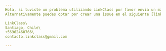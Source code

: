 ```yaml
---
Hola, si tuviste un problema utilizando LinkClass por favor envia un mail a dev.linkclass@gmail.com\
Alternativamente puedes optar por crear una issue en el siguiente [link](https://github.com/santilaguna/LinkClass-Support/issues)

LinkClass\
Santiago, Chile\
+56962460766\
contacto.linkclass@gmail.com

---
```

